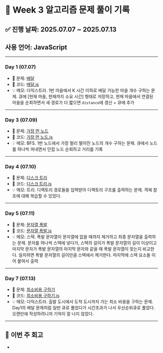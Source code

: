 # 📘 Week 3 알고리즘 문제 풀이 기록

## ✅ 진행 날짜: 2025.07.07 ~ 2025.07.13

## 사용 언어: JavaScript

---

### Day 1 (07.07)

- 🔗 문제: [배달](https://school.programmers.co.kr/learn/courses/30/lessons/12978)
- 📁 코드: [배달.js](https://github.com/minji105/algorithm/blob/main/%ED%94%84%EB%A1%9C%EA%B7%B8%EB%9E%98%EB%A8%B8%EC%8A%A4/2/12978.%E2%80%85%EB%B0%B0%EB%8B%AC/%EB%B0%B0%EB%8B%AC.js)
- 💡 메모: 다익스트라. 1번 마을에서 K 시간 이하로 배달 가능한 마을 개수 구하는 문제. 큐에 [현재 마을, 현재까지 소요 시간] 형태로 저장하고, 현재 마을에서 연결된 마을을 순회하면서 새 경로가 더 짧으면 `distance`에 갱신 + 큐에 추가

---

### Day 3 (07.09)

- 🔗 문제: [가장 먼 노드](https://school.programmers.co.kr/learn/courses/30/lessons/49189)
- 📁 코드: [가장 먼 노드.js](https://github.com/minji105/algorithm/blob/main/%ED%94%84%EB%A1%9C%EA%B7%B8%EB%9E%98%EB%A8%B8%EC%8A%A4/3/49189.%E2%80%85%EA%B0%80%EC%9E%A5%E2%80%85%EB%A8%BC%E2%80%85%EB%85%B8%EB%93%9C/%EA%B0%80%EC%9E%A5%E2%80%85%EB%A8%BC%E2%80%85%EB%85%B8%EB%93%9C.js)
- 💡 메모: BFS. 1번 노드에서 가장 멀리 떨어진 노드의 개수 구하는 문제. 큐에서 노드를 하나씩 꺼내면서 인접 노드 순회하고 거리를 기록

---

### Day 4 (07.10)

- 🔗 문제: [디스크 트리](https://www.acmicpc.net/problem/7432)
- 📁 코드: [디스크 트리.js](https://github.com/minji105/algorithm/blob/main/%EB%B0%B1%EC%A4%80/Gold/7432.%E2%80%85%EB%94%94%EC%8A%A4%ED%81%AC%E2%80%85%ED%8A%B8%EB%A6%AC/%EB%94%94%EC%8A%A4%ED%81%AC%E2%80%85%ED%8A%B8%EB%A6%AC.js)
- 💡 메모: 트리. 디렉토리 경로들을 입력받아 디렉토리 구조를 출력하는 문제. 객체 참조에 대해 복습할 수 있었다.

---

### Day 5 (07.11)

- 🔗 문제: [문자열 폭발](https://www.acmicpc.net/problem/9935)
- 📁 코드: [문자열 폭발.js](https://github.com/minji105/algorithm/blob/main/%EB%B0%B1%EC%A4%80/Gold/9935.%E2%80%85%EB%AC%B8%EC%9E%90%EC%97%B4%E2%80%85%ED%8F%AD%EB%B0%9C/%EB%AC%B8%EC%9E%90%EC%97%B4%E2%80%85%ED%8F%AD%EB%B0%9C.js)
- 💡 메모: 스택. 폭발 문자열이 문자열에 없을 때까지 제거하고 최종 문자열을 출력하는 문제. 문자를 하나씩 스택에 넣다가, 스택의 길이가 폭발 문자열의 길이 이상이고 마지막 문자가 폭발 문자열의 마지막 문자와 같을 때 폭발 문자열이 맞는지 비교한다. 일치하면 폭발 문자열의 길이만큼 스택에서 제거한다. 마지막에 스택 요소들 이어 붙여서 출력

---

### Day 7 (07.13)

- 🔗 문제: [최소비용 구하기](https://www.acmicpc.net/problem/1916)
- 📁 코드: [최소비용 구하기.js](https://github.com/minji105/algorithm/blob/main/%EB%B0%B1%EC%A4%80/Gold/1916.%E2%80%85%EC%B5%9C%EC%86%8C%EB%B9%84%EC%9A%A9%E2%80%85%EA%B5%AC%ED%95%98%EA%B8%B0/%EC%B5%9C%EC%86%8C%EB%B9%84%EC%9A%A9%E2%80%85%EA%B5%AC%ED%95%98%EA%B8%B0.js)
- 💡 메모: 다익스트라. 출발 도시에서 도착 도시까지 가는 최소 비용을 구하는 문제. Day1의 배달 문제처럼 일반 큐로 풀었다가 시간초과가 나서 우선순위큐로 풀었다. 오랜만에 작성하려니까 기억이 잘 나지 않았다.

---

## 📌 이번 주 회고

-

